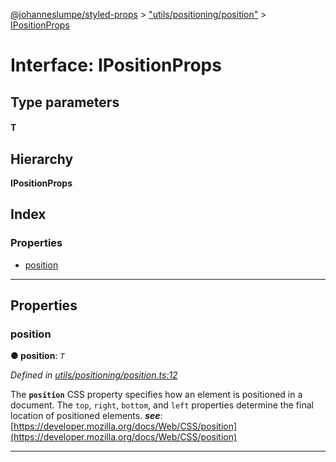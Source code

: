 [@johanneslumpe/styled-props](../README.md) > ["utils/positioning/position"](../modules/_utils_positioning_position_.md) > [IPositionProps](../interfaces/_utils_positioning_position_.ipositionprops.md)

# Interface: IPositionProps

## Type parameters
#### T 
## Hierarchy

**IPositionProps**

## Index

### Properties

* [position](_utils_positioning_position_.ipositionprops.md#position)

---

## Properties

<a id="position"></a>

###  position

**● position**: *`T`*

*Defined in [utils/positioning/position.ts:12](https://github.com/johanneslumpe/styled-props/blob/3abf398/src/utils/positioning/position.ts#L12)*

The **`position`** CSS property specifies how an element is positioned in a document. The `top`, `right`, `bottom`, and `left` properties determine the final location of positioned elements.
*__see__*: [https://developer.mozilla.org/docs/Web/CSS/position](https://developer.mozilla.org/docs/Web/CSS/position)

___

